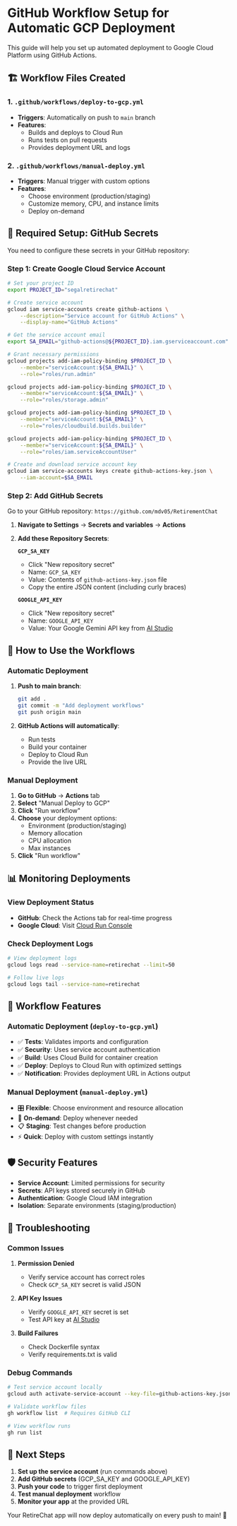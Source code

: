 # GitHub Workflow Setup for Automatic GCP Deployment

This guide will help you set up automated deployment to Google Cloud Platform using GitHub Actions.

## 🏗️ Workflow Files Created

### 1. `.github/workflows/deploy-to-gcp.yml`
- **Triggers**: Automatically on push to `main` branch
- **Features**: 
  - Builds and deploys to Cloud Run
  - Runs tests on pull requests
  - Provides deployment URL and logs

### 2. `.github/workflows/manual-deploy.yml`
- **Triggers**: Manual trigger with custom options
- **Features**:
  - Choose environment (production/staging)
  - Customize memory, CPU, and instance limits
  - Deploy on-demand

## 🔐 Required Setup: GitHub Secrets

You need to configure these secrets in your GitHub repository:

### Step 1: Create Google Cloud Service Account

```bash
# Set your project ID
export PROJECT_ID="segalretirechat"

# Create service account
gcloud iam service-accounts create github-actions \
    --description="Service account for GitHub Actions" \
    --display-name="GitHub Actions"

# Get the service account email
export SA_EMAIL="github-actions@${PROJECT_ID}.iam.gserviceaccount.com"

# Grant necessary permissions
gcloud projects add-iam-policy-binding $PROJECT_ID \
    --member="serviceAccount:${SA_EMAIL}" \
    --role="roles/run.admin"

gcloud projects add-iam-policy-binding $PROJECT_ID \
    --member="serviceAccount:${SA_EMAIL}" \
    --role="roles/storage.admin"

gcloud projects add-iam-policy-binding $PROJECT_ID \
    --member="serviceAccount:${SA_EMAIL}" \
    --role="roles/cloudbuild.builds.builder"

gcloud projects add-iam-policy-binding $PROJECT_ID \
    --member="serviceAccount:${SA_EMAIL}" \
    --role="roles/iam.serviceAccountUser"

# Create and download service account key
gcloud iam service-accounts keys create github-actions-key.json \
    --iam-account=$SA_EMAIL
```

### Step 2: Add GitHub Secrets

Go to your GitHub repository: `https://github.com/mdv05/RetirementChat`

1. **Navigate to Settings** → **Secrets and variables** → **Actions**

2. **Add these Repository Secrets**:

   **`GCP_SA_KEY`**
   - Click "New repository secret"
   - Name: `GCP_SA_KEY`
   - Value: Contents of `github-actions-key.json` file
   - Copy the entire JSON content (including curly braces)

   **`GOOGLE_API_KEY`**
   - Click "New repository secret"  
   - Name: `GOOGLE_API_KEY`
   - Value: Your Google Gemini API key from [AI Studio](https://aistudio.google.com/app/apikey)

## 🚀 How to Use the Workflows

### Automatic Deployment
1. **Push to main branch**:
   ```bash
   git add .
   git commit -m "Add deployment workflows"
   git push origin main
   ```
   
2. **GitHub Actions will automatically**:
   - Run tests
   - Build your container
   - Deploy to Cloud Run
   - Provide the live URL

### Manual Deployment
1. **Go to GitHub** → **Actions** tab
2. **Select** "Manual Deploy to GCP"
3. **Click** "Run workflow"
4. **Choose** your deployment options:
   - Environment (production/staging)
   - Memory allocation
   - CPU allocation
   - Max instances
5. **Click** "Run workflow"

## 📊 Monitoring Deployments

### View Deployment Status
- **GitHub**: Check the Actions tab for real-time progress
- **Google Cloud**: Visit [Cloud Run Console](https://console.cloud.google.com/run)

### Check Deployment Logs
```bash
# View deployment logs
gcloud logs read --service-name=retirechat --limit=50

# Follow live logs
gcloud logs tail --service-name=retirechat
```

## 🔧 Workflow Features

### Automatic Deployment (`deploy-to-gcp.yml`)
- ✅ **Tests**: Validates imports and configuration
- ✅ **Security**: Uses service account authentication
- ✅ **Build**: Uses Cloud Build for container creation
- ✅ **Deploy**: Deploys to Cloud Run with optimized settings
- ✅ **Notification**: Provides deployment URL in Actions output

### Manual Deployment (`manual-deploy.yml`)
- 🎛️ **Flexible**: Choose environment and resource allocation
- 🔄 **On-demand**: Deploy whenever needed
- 📋 **Staging**: Test changes before production
- ⚡ **Quick**: Deploy with custom settings instantly

## 🛡️ Security Features

- **Service Account**: Limited permissions for security
- **Secrets**: API keys stored securely in GitHub
- **Authentication**: Google Cloud IAM integration
- **Isolation**: Separate environments (staging/production)

## 🚨 Troubleshooting

### Common Issues

1. **Permission Denied**
   - Verify service account has correct roles
   - Check `GCP_SA_KEY` secret is valid JSON

2. **API Key Issues**
   - Verify `GOOGLE_API_KEY` secret is set
   - Test API key at [AI Studio](https://aistudio.google.com/app/apikey)

3. **Build Failures**
   - Check Dockerfile syntax
   - Verify requirements.txt is valid

### Debug Commands
```bash
# Test service account locally
gcloud auth activate-service-account --key-file=github-actions-key.json

# Validate workflow files
gh workflow list  # Requires GitHub CLI

# View workflow runs
gh run list
```

## 🎯 Next Steps

1. **Set up the service account** (run commands above)
2. **Add GitHub secrets** (GCP_SA_KEY and GOOGLE_API_KEY)
3. **Push your code** to trigger first deployment
4. **Test manual deployment** workflow
5. **Monitor your app** at the provided URL

Your RetireChat app will now deploy automatically on every push to main! 🚀 